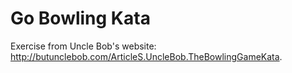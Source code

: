 # Go Bowling Kata
Exercise from Uncle Bob's website: http://butunclebob.com/ArticleS.UncleBob.TheBowlingGameKata. 